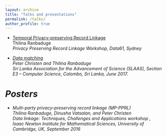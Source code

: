 ```yaml
---
layout: archive
title: "Talks and presentations"
permalink: /talks/
author_profile: true
---
```


* [Temporal Privacy-preserving Record Linkage](https://youtu.be/0TLgTmH_0cQ)<br>
  Thilina Ranbaduge<br>
  <i>Privacy Preserving Record Linkage Workshop, Data61, Sydney

* [Data matching]()<br>
  Peter Christen and Thilina Ranbaduge <br> 
  <i>Sri Lanka Association for the Advancement of Science (SLAAS)</i>, Section E3 – Computer Science, Colombo, Sri Lanka, June 2017.



# Posters
* Multi-party privacy-preserving record linkage (MP-PPRL)<br>
  Thilina Ranbaduge, Dinusha Vatsalan, and Peter Christen<br>
  <i>Data linkage: Techniques, Challenges and Applications workshop </i>, Isaac Newton Institute for Mathematical Sciences, University of Cambridge, UK, September 2016
